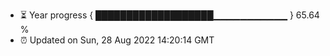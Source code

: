 - ⏳ Year progress { ███████████████████▁▁▁▁▁▁▁▁▁▁▁ } 65.64 %
- ⏰ Updated on Sun, 28 Aug 2022 14:20:14 GMT


